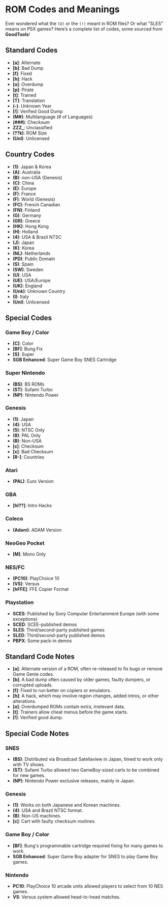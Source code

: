 # ROM Codes and Meanings

Ever wondered what the `(U)` or the `(!)` meant in ROM files? Or what "SLES" means on PSX games? Here’s a complete list of codes, some sourced from **GoodTools**!

## Standard Codes

- **[a]**: Alternate
- **[b]**: Bad Dump
- **[f]**: Fixed
- **[h]**: Hack
- **[o]**: Overdump
- **[p]**: Pirate
- **[t]**: Trained
- **[T]**: Translation
- **(-)**: Unknown Year
- **[!]**: Verified Good Dump
- **(M#)**: Multilanguage (# of Languages)
- **(###)**: Checksum
- **ZZZ_**: Unclassified
- **(??k)**: ROM Size
- **(Unl)**: Unlicensed

## Country Codes

- **(1)**: Japan & Korea
- **(A)**: Australia
- **(B)**: non-USA (Genesis)
- **(C)**: China
- **(E)**: Europe
- **(F)**: France
- **(F)**: World (Genesis)
- **(FC)**: French Canadian
- **(FN)**: Finland
- **(G)**: Germany
- **(GR)**: Greece
- **(HK)**: Hong Kong
- **(H)**: Holland
- **(4)**: USA & Brazil NTSC
- **(J)**: Japan
- **(K)**: Korea
- **(NL)**: Netherlands
- **(PD)**: Public Domain
- **(S)**: Spain
- **(SW)**: Sweden
- **(U)**: USA
- **(UE)**: USA/Europe
- **(UK)**: England
- **(Unk)**: Unknown Country
- **(I)**: Italy
- **(Unl)**: Unlicensed

## Special Codes

### Game Boy / Color

- **[C]**: Color
- **[BF]**: Bung Fix
- **[S]**: Super
- **SGB Enhanced**: Super Game Boy SNES Cartridge

### Super Nintendo

- **(BS)**: BS ROMs
- **(ST)**: Sufami Turbo
- **(NP)**: Nintendo Power

### Genesis

- **(1)**: Japan
- **(4)**: USA
- **(5)**: NTSC Only
- **(8)**: PAL Only
- **(B)**: Non-USA
- **[c]**: Checksum
- **[x]**: Bad Checksum
- **[R-]**: Countries

### Atari

- **(PAL)**: Euro Version

### GBA

- **[hI??]**: Intro Hacks

### Coleco

- **(Adam)**: ADAM Version

### NeoGeo Pocket

- **[M]**: Mono Only

### NES/FC

- **(PC10)**: PlayChoice 10
- **(VS)**: Versus
- **[hFFE]**: FFE Copier Format

### Playstation

- **SCES**: Published by Sony Computer Entertainment Europe (with some exceptions)
- **SCED**: SCEE-published demos
- **SLES**: Third/second-party published games
- **SLED**: Third/second-party published demos
- **PBPX**: Some pack-in demos

## Standard Code Notes

- **[a]**: Alternate version of a ROM, often re-released to fix bugs or remove Game Genie codes.
- **[b]**: A bad dump often caused by older games, faulty dumpers, or corrupted uploads.
- **[f]**: Fixed to run better on copiers or emulators.
- **[h]**: A hack, which may involve region changes, added intros, or other alterations.
- **[o]**: Overdumped ROMs contain extra, irrelevant data.
- **[t]**: Trainers allow cheat menus before the game starts.
- **[!]**: Verified good dump.

## Special Code Notes

### SNES

- **(BS)**: Distributed via Broadcast Satellaview in Japan, timed to work only with TV shows.
- **(ST)**: Sufami Turbo allowed two GameBoy-sized carts to be combined for new games.
- **(NP)**: Nintendo Power exclusive releases, mainly in Japan.

### Genesis

- **(1)**: Works on both Japanese and Korean machines.
- **(4)**: USA and Brazil NTSC format.
- **(B)**: Non-US machines.
- **[c]**: Cart with faulty checksum routines.

### Game Boy / Color

- **[BF]**: Bung's programmable cartridge required fixing for many games to work.
- **SGB Enhanced**: Super Game Boy adapter for SNES to play Game Boy games.

### Nintendo

- **PC10**: PlayChoice 10 arcade units allowed players to select from 10 NES games.
- **VS**: Versus system allowed head-to-head matches.